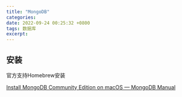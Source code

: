```yaml
---
title: "MongoDB"
categories: 
date: 2022-09-24 00:25:32 +0800
tags: 数据库
excerpt: 
---
```






## 安装

官方支持Homebrew安装

[Install MongoDB Community Edition on macOS — MongoDB Manual](https://docs.mongodb.com/manual/tutorial/install-mongodb-on-os-x/#install-mongodb-community-edition)




